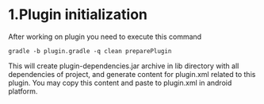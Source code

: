 # 1.Plugin initialization
After working on plugin you need to execute this command 

    gradle -b plugin.gradle -q clean preparePlugin

This will create plugin-dependencies.jar archive in lib directory with all dependencies of project,
and generate content for plugin.xml related to this plugin. You may copy this content and paste to
plugin.xml in android platform.

